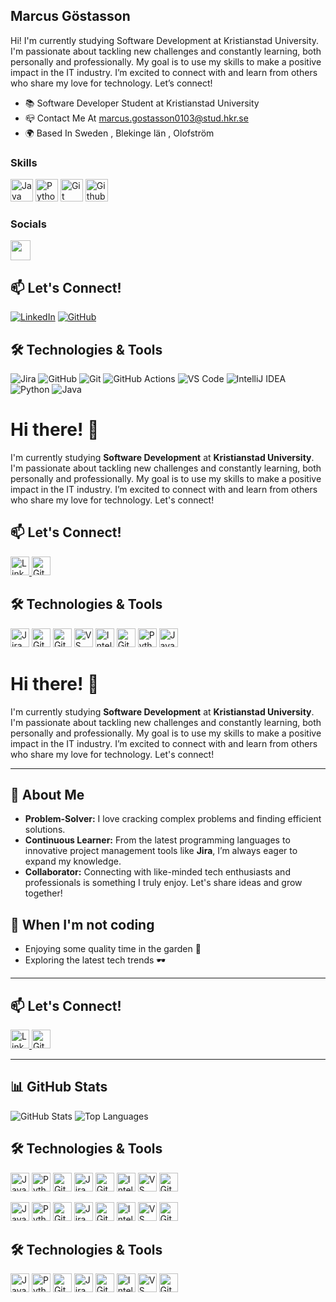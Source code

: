 ## Marcus Göstasson
Hi! I'm currently studying Software Development at Kristianstad University. I'm passionate about tackling new challenges and constantly learning, both personally and professionally. My goal is to use my skills to make a positive impact in the IT industry. I’m excited to connect with and learn from others who share my love for technology. Let’s connect!

* 📚  Software Developer Student at Kristianstad University
* 📪  Contact Me At marcus.gostasson0103@stud.hkr.se
* 🌍  Based In Sweden , Blekinge län , Olofström


### Skills

<p align="left">
  <a href="https://www.oracle.com/java/" target="_blank" rel="noreferrer"><img src="https://raw.githubusercontent.com/danielcranney/readme-generator/main/public/icons/skills/java-colored.svg" width="36" height="36" alt="Java" /></a>
  <a href="https://www.python.org/" target="_blank" rel="noreferrer"><img src="https://raw.githubusercontent.com/danielcranney/readme-generator/main/public/icons/skills/python-colored.svg" width="36" height="36" alt="Python" /></a>
   <a href="https://www.github.com" target="_blank" rel="noreferrer"><img src="https://cdn.jsdelivr.net/gh/devicons/devicon@latest/icons/git/git-original-wordmark.svg" width="36" height="36" alt="Git" /></a>
  <a href="https://www.github.com" target="_blank" rel="noreferrer"><img src="https://cdn.jsdelivr.net/gh/devicons/devicon@latest/icons/github/github-original-wordmark.svg" width="36" height="36" alt="Github" /></a>
</p>

### Socials
<a href="https://www.linkedin.com/in/marcusgöstasson" target="_blank" rel="noreferrer">
  <picture>
    <source media="(prefers-color-scheme: dark)" srcset="https://raw.githubusercontent.com/danielcranney/readme-generator/main/public/icons/socials/linkedin-dark.svg" />
    <source media="(prefers-color-scheme: light)" srcset="https://raw.githubusercontent.com/danielcranney/readme-generator/main/public/icons/socials/linkedin.svg" />
    <img src="https://raw.githubusercontent.com/danielcranney/readme-generator/main/public/icons/socials/linkedin.svg" width="32" height="32" />
  </picture>
</a>


## 📫 Let's Connect!
[![LinkedIn](https://img.shields.io/badge/LinkedIn-Profile-blue?style=for-the-badge&logo=linkedin)](https://www.linkedin.com/in/marcusgöstasson)
[![GitHub](https://img.shields.io/badge/GitHub-Profile-black?style=for-the-badge&logo=github)](https://github.com/marcusgostasson)

## 🛠️ Technologies & Tools
![Jira](https://img.shields.io/badge/Jira-0052CC?style=for-the-badge&logo=jira&logoColor=white)
![GitHub](https://img.shields.io/badge/GitHub-181717?style=for-the-badge&logo=github&logoColor=white)
![Git](https://img.shields.io/badge/Git-F05032?style=for-the-badge&logo=git&logoColor=white)
![GitHub Actions](https://img.shields.io/badge/GitHub%20Actions-2088FF?style=for-the-badge&logo=github-actions&logoColor=white)
![VS Code](https://img.shields.io/badge/VS%20Code-007ACC?style=for-the-badge&logo=visual-studio-code&logoColor=white)
![IntelliJ IDEA](https://img.shields.io/badge/IntelliJ%20IDEA-000000?style=for-the-badge&logo=intellij-idea&logoColor=white)
![Python](https://img.shields.io/badge/Python-3776AB?style=for-the-badge&logo=python&logoColor=white)
![Java](https://img.shields.io/badge/Java-007396?style=for-the-badge&logo=java&logoColor=white)


# Hi there! 👋

I'm currently studying **Software Development** at **Kristianstad University**. I'm passionate about tackling new challenges and constantly learning, both personally and professionally. My goal is to use my skills to make a positive impact in the IT industry. I’m excited to connect with and learn from others who share my love for technology. Let's connect!

## 📫 Let's Connect!
<p>
  <a href="https://www.linkedin.com/in/your-profile">
    <img src="https://img.shields.io/badge/LinkedIn-Profile-blue?style=for-the-badge&logo=linkedin" alt="LinkedIn" height="30"/>
  </a>
  <a href="https://github.com/your-profile">
    <img src="https://img.shields.io/badge/GitHub-Profile-black?style=for-the-badge&logo=github" alt="GitHub" height="30"/>
  </a>
</p>

## 🛠️ Technologies & Tools
<p>
  <img src="https://img.shields.io/badge/Jira-0052CC?style=for-the-badge&logo=jira&logoColor=white" alt="Jira" height="30"/>
  <img src="https://img.shields.io/badge/GitHub-181717?style=for-the-badge&logo=github&logoColor=white" alt="GitHub" height="30"/>
  <img src="https://img.shields.io/badge/Git-F05032?style=for-the-badge&logo=git&logoColor=white" alt="Git" height="30"/>
  <img src="https://img.shields.io/badge/VS%20Code-007ACC?style=for-the-badge&logo=visual-studio-code&logoColor=white" alt="VS Code" height="30"/>
  <img src="https://img.shields.io/badge/IntelliJ%20IDEA-000000?style=for-the-badge&logo=intellij-idea&logoColor=white" alt="IntelliJ IDEA" height="30"/>
  <img src="https://img.shields.io/badge/GitHub%20Actions-2088FF?style=for-the-badge&logo=github-actions&logoColor=white" alt="GitHub Actions" height="30"/>
  <img src="https://img.shields.io/badge/Python-3776AB?style=for-the-badge&logo=python&logoColor=white" alt="Python" height="30"/>
  <img src="https://img.shields.io/badge/Java-007396?style=for-the-badge&logo=java&logoColor=white" alt="Java" height="30"/>
</p>


# Hi there! 👋

I'm currently studying **Software Development** at **Kristianstad University**. I'm passionate about tackling new challenges and constantly learning, both personally and professionally. My goal is to use my skills to make a positive impact in the IT industry. I’m excited to connect with and learn from others who share my love for technology. Let's connect!

---

## 🚀 About Me
- **Problem-Solver:** I love cracking complex problems and finding efficient solutions.
- **Continuous Learner:** From the latest programming languages to innovative project management tools like **Jira**, I’m always eager to expand my knowledge.
- **Collaborator:** Connecting with like-minded tech enthusiasts and professionals is something I truly enjoy. Let's share ideas and grow together!

## 🌱 When I'm not coding
- Enjoying some quality time in the garden 🌿
- Exploring the latest tech trends 🕶️

---

## 📫 Let's Connect!
<p>
  <a href="https://www.linkedin.com/in/your-profile">
    <img src="https://cdn-icons-png.flaticon.com/512/174/174857.png" alt="LinkedIn" height="30"/>
  </a>
  <a href="https://github.com/your-profile">
    <img src="https://cdn-icons-png.flaticon.com/512/25/25231.png" alt="GitHub" height="30"/>
  </a>
</p>

---

## 📊 GitHub Stats
![GitHub Stats](https://github-readme-stats.vercel.app/api?username=your-username&show_icons=true&theme=radical)
![Top Languages](https://github-readme-stats.vercel.app/api/top-langs/?username=your-username&layout=compact&theme=radical)

## 🛠️ Technologies & Tools
<p>
  <img src="https://cdn-icons-png.flaticon.com/512/226/226328.png" alt="Java" height="30"/>
  <img src="https://cdn-icons-png.flaticon.com/512/5968/5968350.png" alt="Python" height="30"/>
  <img src="https://cdn-icons-png.flaticon.com/512/2111/2111370.png" alt="GitHub" height="30"/>
  <img src="https://cdn-icons-png.flaticon.com/512/906/906324.png" alt="Jira" height="30"/>
  <img src="https://cdn-icons-png.flaticon.com/512/906/906324.png" alt="GitHub Actions" height="30"/>
  <img src="https://cdn-icons-png.flaticon.com/512/906/906324.png" alt="IntelliJ IDEA" height="30"/>
  <img src="https://cdn-icons-png.flaticon.com/512/906/906324.png" alt="VS Code" height="30"/>
  <img src="https://cdn-icons-png.flaticon.com/512/906/906324.png" alt="Git" height="30"/>
</p>

<p>
  <img src="https://cdn-icons-png.flaticon.com/512/226/226328.png" alt="Java" height="30"/>
  <img src="https://cdn-icons-png.flaticon.com/512/5968/5968350.png" alt="Python" height="30"/>
  <img src="https://cdn-icons-png.flaticon.com/512/25/25231.png" alt="GitHub" height="30"/>
  <img src="https://cdn-icons-png.flaticon.com/512/906/906324.png" alt="Jira" height="30"/>
  <img src="https://avatars.githubusercontent.com/u/44036562?s=200&v=4" alt="GitHub Actions" height="30"/>
  <img src="https://resources.jetbrains.com/storage/products/company/brand/logos/IntelliJ_IDEA_icon.png" alt="IntelliJ IDEA" height="30"/>
  <img src="https://cdn.icon-icons.com/icons2/1381/PNG/512/visualstudiocode_94293.png" alt="VS Code" height="30"/>
  <img src="https://cdn-icons-png.flaticon.com/512/25/25231.png" alt="Git" height="30"/>
</p>

## 🛠️ Technologies & Tools
<p>
  <img src="https://cdn-icons-png.flaticon.com/512/226/226328.png" alt="Java" height="30"/>
  <img src="https://cdn-icons-png.flaticon.com/512/5968/5968350.png" alt="Python" height="30"/>
  <img src="https://cdn-icons-png.flaticon.com/512/25/25231.png" alt="GitHub" height="30"/>
  <img src="https://cdn-icons-png.flaticon.com/512/305/305043.png" alt="Jira" height="30"/>
  <img src="https://avatars.githubusercontent.com/u/44036562?s=200&v=4" alt="GitHub Actions" height="30"/>
  <img src="https://resources.jetbrains.com/storage/products/company/brand/logos/IntelliJ_IDEA_icon.png" alt="IntelliJ IDEA" height="30"/>
  <img src="https://cdn.icon-icons.com/icons2/1381/PNG/512/visualstudiocode_94293.png" alt="VS Code" height="30"/>
  <img src="https://cdn-icons-png.flaticon.com/512/25/25231.png" alt="Git" height="30"/>
</p>
